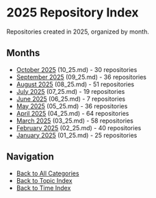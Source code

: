 # 2025 Repository Index

Repositories created in 2025, organized by month.

## Months

- [October 2025](./10_25.md) (10_25.md) - 30 repositories
- [September 2025](./09_25.md) (09_25.md) - 36 repositories
- [August 2025](./08_25.md) (08_25.md) - 51 repositories
- [July 2025](./07_25.md) (07_25.md) - 19 repositories
- [June 2025](./06_25.md) (06_25.md) - 7 repositories
- [May 2025](./05_25.md) (05_25.md) - 36 repositories
- [April 2025](./04_25.md) (04_25.md) - 64 repositories
- [March 2025](./03_25.md) (03_25.md) - 58 repositories
- [February 2025](./02_25.md) (02_25.md) - 40 repositories
- [January 2025](./01_25.md) (01_25.md) - 25 repositories


## Navigation

- [Back to All Categories](../all-categories.md)
- [Back to Topic Index](../by-topic/)
- [Back to Time Index](./)
